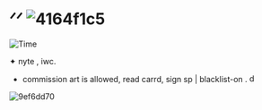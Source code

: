 # ᐟᐟ ![4164f1c5](https://github.com/user-attachments/assets/0a5955c5-d382-4081-8729-af3215691bbe)

![Time](https://github.com/user-attachments/assets/235ac632-ed9a-43a5-b2e9-2e36af4715a5)
         
✦ nyte , iwc. 
- commission art is allowed, read carrd, sign sp | blacklist-on . <img width="15" height="15" alt="dc298511" src="https://github.com/user-attachments/assets/dc243d23-7fee-4fdb-8e18-df91285dec8f" />

![9ef6dd70](https://github.com/user-attachments/assets/de37a025-ba4c-4c9c-95f5-c8c8fb9c8455)
